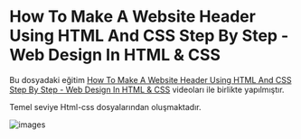 # How To Make A Website Header Using HTML And CSS Step By Step - Web Design In HTML & CSS

Bu dosyadaki eğitim [How To Make A Website Header Using HTML And CSS Step By Step - Web Design In HTML & CSS](https://www.youtube.com/watch?v=Oa9LTDR9ugU) videoları ile birlikte yapılmıştır.

Temel seviye Html-css dosyalarından oluşmaktadır.

![images](https://i.imgur.com/Ty6bZ6X.jpeg)
